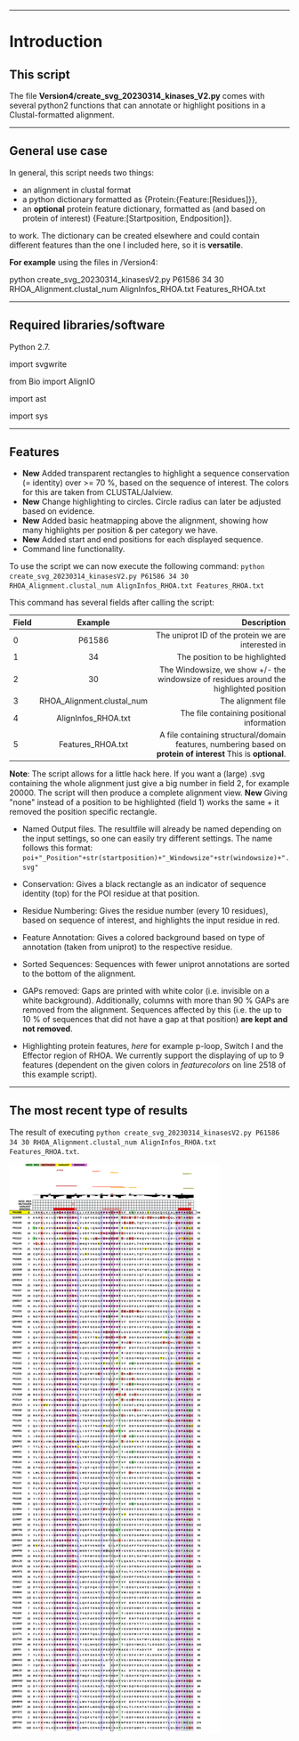 ___
# Introduction
## This script
The file **Version4/create_svg_20230314_kinases_V2.py** comes with several python2 functions that can annotate or highlight positions in a Clustal-formatted alignment.

___
## General use case
In general, this script needs two things: 
* an alignment in clustal format 
* a python dictionary formatted as {Protein:{Feature:\[Residues]}}, 
* an **optional** protein feature dictionary, formatted as (and based on protein of interest) {Feature:[Startposition, Endposition]}.

to work. The dictionary can be created elsewhere and could contain different features than the one I included here, so it is **versatile**.

**For example** using the files in /Version4:

python create_svg_20230314_kinasesV2.py P61586 34 30 RHOA_Alignment.clustal_num AlignInfos_RHOA.txt Features_RHOA.txt

___
## Required libraries/software

Python 2.7.

import svgwrite

from Bio import AlignIO

import ast

import sys
___
## Features
- **New** Added transparent rectangles to highlight a sequence conservation (= identity) over >= 70 %, based on the sequence of interest. The colors for this are taken from CLUSTAL/Jalview.
- **New** Change highlighting to circles. Circle radius can later be adjusted based on evidence.
- **New** Added basic heatmapping above the alignment, showing how many highlights per position & per category we have.
- **New** Added start and end positions for each displayed sequence.
- Command line functionality. 

To use the script we can now execute the following command:
`python create_svg_20230314_kinasesV2.py P61586 34 30 RHOA_Alignment.clustal_num AlignInfos_RHOA.txt Features_RHOA.txt` 

This command has several fields after calling the script:

| Field        | Example           | Description  |
| ------------- |:-------------:| -----:|
| 0     | P61586 | The uniprot ID of the protein we are interested in |
| 1     | 34 | The position to be highlighted |
| 2     | 30 | The Windowsize, we show +/- the windowsize of residues around the highlighted position|
| 3     | RHOA_Alignment.clustal_num | The alignment file |
| 4     | AlignInfos_RHOA.txt | The file containing positional information |
| 5     | Features_RHOA.txt | A file containing structural/domain features, numbering based on **protein of interest** This is **optional**. |

**Note**: The script allows for a little hack here. If you want a (large) .svg containing the whole alignment just give a big number in field 2, for example 20000. The script will then produce a complete alignment view. **New** Giving "none" instead of a position to be highlighted (field 1) works the same + it removed the position specific rectangle.

- Named Output files. The resultfile will already be named depending on the input settings, so one can easily try different settings. The name follows this format: 
`poi+"_Position"+str(startposition)+"_Windowsize"+str(windowsize)+".svg"`

- Conservation: Gives a black rectangle as an indicator of sequence identity (top) for the POI residue at that position.

- Residue Numbering: Gives the residue number (every 10 residues), based on sequence of interest, and highlights the input residue in red.

- Feature Annotation: Gives a colored background based on type of annotation (taken from uniprot) to the respective residue.

- Sorted Sequences: Sequences with fewer uniprot annotations are sorted to the bottom of the alignment.

- GAPs removed: Gaps are printed with white color (i.e. invisible on a white background). Additionally, columns with more than 90 % GAPs are removed from the alignment. Sequences affected by this (i.e. the up to 10 % of sequences that did not have a gap at that position) **are kept and not removed**. 

- Highlighting protein features, *here* for example p-loop, Switch I and the Effector region of RHOA. We currently support the displaying of up to 9 features (dependent on the given colors in *featurecolors* on line 2518 of this example script).

___
## The most recent type of results
The result of executing `python create_svg_20230314_kinasesV2.py P61586 34 30 RHOA_Alignment.clustal_num AlignInfos_RHOA.txt Features_RHOA.txt`.

<img src="https://github.com/tschmenger/Annotate_Alignments/blob/41455e4ea5adc7696164e70ba5a98bec6bb21215/Version4/P61586_Position34_Windowsize30.svg?sanitize=true">
